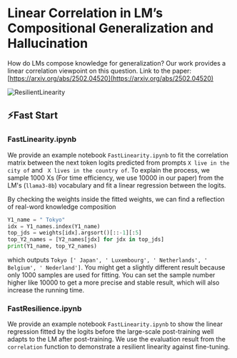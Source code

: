 # Linear Correlation in LM’s Compositional Generalization and Hallucination

How do LMs compose knowledge for generalization? Our work provides a linear correlation viewpoint on this question. Link to the paper: [https://arxiv.org/abs/2502.04520](https://arxiv.org/abs/2502.04520)

![ResilientLinearity](https://github.com/user-attachments/assets/ca222d8a-842f-48cc-8c43-59ca9777c009)

## ⚡Fast Start

### FastLinearity.ipynb

We provide an example notebook ```FastLinearity.ipynb``` to fit the correlation matrix between the next token logits predicted from prompts ```X live in the city of``` and ``` X lives in the country of```. To explain the process, we sample 1000 Xs (For time efficiency, we use 10000 in our paper) from the LM's (```llama3-8b```) vocabulary and fit a linear regression between the logits.

By checking the weights inside the fitted weights, we can find a reflection of real-word knowledge composition

```python
Y1_name = " Tokyo"
idx = Y1_names.index(Y1_name)
top_jds = weights[idx].argsort()[::-1][:5]
top_Y2_names = [Y2_names[jdx] for jdx in top_jds]
print(Y1_name, top_Y2_names)
```

which outputs ```Tokyo [' Japan', ' Luxembourg', ' Netherlands', ' Belgium', ' Nederland']```. You might get a slightly different result because only 1000 samples are used for fitting. You can set the sample number higher like 10000 to get a more precise and stable result, which will also increase the running time.

### FastResilience.ipynb

We provide an example notebook ```FastLinearity.ipynb``` to show the linear regression fitted by the logits before the large-scale post-training well adapts to the LM after post-training. We use the evaluation result from the ```correlation``` function to demonstrate a resilient linearity against fine-tuning.
